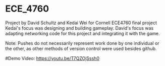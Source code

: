 # ECE_4760

Project by David Schultz and Kedai Wei for Cornell ECE4760 final project
Kedai's focus was designing and building gameplay.
David's focus was adapting networking code for this project and integrating it with the game.

Note: Pushes do not necessarily represent work done by one individual or the other, as other methods of version control were used besides github.

#Demo Video: https://youtu.be/T7QZOjSssh0

